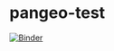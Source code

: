 # pangeo-test
[![Binder](https://mybinder.org/badge_logo.svg)](http://binder.pangeo.io/v2/gh/davidbrochart/pangeo-test/master)

